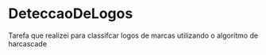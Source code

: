 # DeteccaoDeLogos
Tarefa que realizei para classifcar logos de marcas utilizando o algorítmo de harcascade
